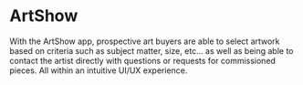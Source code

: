 # ArtShow
With the ArtShow app, prospective art buyers are able to select artwork based on criteria such as subject matter, size, etc… as well as being able to contact the artist directly with questions or requests for commissioned pieces.   All within an intuitive UI/UX experience.
